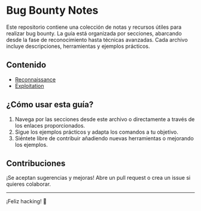 # Bug Bounty Notes

Este repositorio contiene una colección de notas y recursos útiles para realizar bug bounty. La guía está organizada por secciones, abarcando desde la fase de reconocimiento hasta técnicas avanzadas. Cada archivo incluye descripciones, herramientas y ejemplos prácticos.

## Contenido

- [Reconnaissance](assets/Reconnaissance/)
- [Exploitation](assets/Exploitation/)  

## ¿Cómo usar esta guía?

1. Navega por las secciones desde este archivo o directamente a través de los enlaces proporcionados.
2. Sigue los ejemplos prácticos y adapta los comandos a tu objetivo.
3. Siéntete libre de contribuir añadiendo nuevas herramientas o mejorando los ejemplos.

## Contribuciones

¡Se aceptan sugerencias y mejoras! Abre un pull request o crea un issue si quieres colaborar.

---
¡Feliz hacking! 🎯
